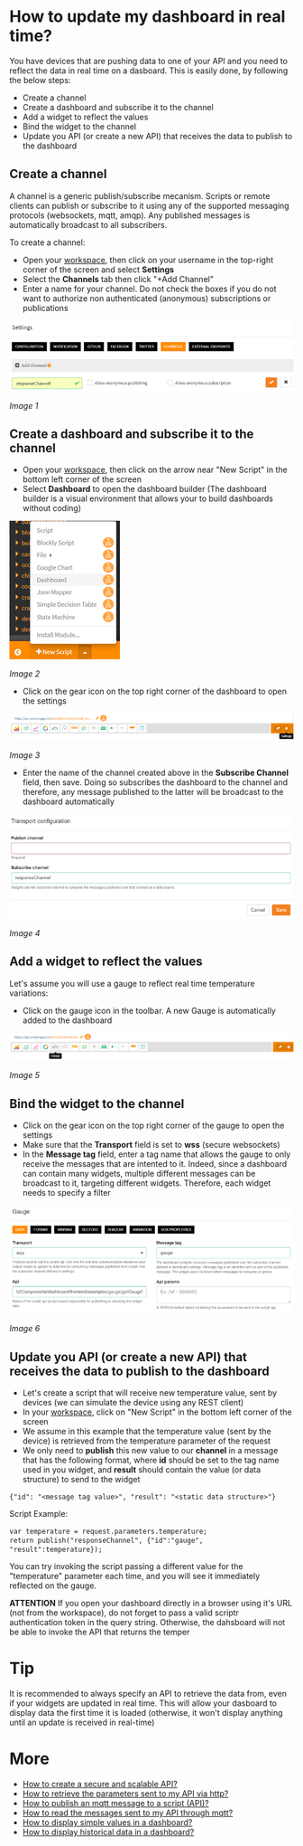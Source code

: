 # How to update my dashboard in real time?

You have devices that are pushing data to one of your API and you need to reflect the data in real time on a dasboard. 
This is easily done, by following the below steps:

- Create a channel
- Create a dashboard and subscribe it to the channel
- Add a widget to reflect the values
- Bind the widget to the channel
- Update you API (or create a new API) that receives the data to publish to the dashboard

## Create a channel

A channel is a generic publish/subscribe mecanism. Scripts or remote clients can publish or subscribe to it using any of the supported messaging protocols (websockets, mqtt, amqp). Any published messages is automatically broadcast to all subscribers.

To create a channel:

- Open your [workspace](https://www.scriptr.io/workspace), then click on your username in the top-right corner of the screen and select **Settings**
- Select the **Channels** tab then click "+Add Channel"
- Enter a name for your channel. Do not check the boxes if you do not want to authorize non authenticated (anonymous) subscriptions or publications

![Create Channel](../publish_subscribe/images/create_secure_channel.png)

*Image 1*

## Create a dashboard and subscribe it to the channel

- Open your [workspace](https://www.scriptr.io/workspace), then click on the arrow near "New Script" in the bottom left corner of the screen
- Select **Dashboard** to open the dashboard builder (The dashboard builder is a visual environment that allows your to build dashboards without coding)

![Open Dashboard Builder](./images/open_dashboard.png)

*Image 2*

- Click on the gear icon on the top right corner of the dashboard to open the settings

![Dashboard Settings](./images/dashboard_settings.png)

*Image 3*

- Enter the name of the channel created above in the **Subscribe Channel** field, then save. Doing so subscribes the dashboard to the channel and therefore, any message published to the latter will be broadcast to the dashboard automatically

![Dashboard Transport](./images/dashboard_transport.png)

*Image 4*

## Add a widget to reflect the values

Let's assume you will use a gauge to reflect real time temperature variations:

- Click on the gauge icon in the toolbar. A new Gauge is automatically added to the dashboard

![New gauge](./images/add_gauge.png)

*Image 5*

## Bind the widget to the channel

- Click on the gear icon on the top right corner of the gauge to open the settings
- Make sure that the **Transport** field is set to **wss** (secure websockets)
- In the **Message tag** field, enter a tag name that allows the gauge to only receive the messages that are intented to it. Indeed, since a dashboard can contain many widgets, multiple different messages can be broadcast to it, targeting different widgets. Therefore, each widget needs to specify a filter

![Bind to channe](./images/gauge_settings.png)

*Image 6*

## Update you API (or create a new API) that receives the data to publish to the dashboard

- Let's create a script that will receive new temperature value, sent by devices (we can simulate the device using any REST client)
- In your [workspace](https://www.scriptr.io/workspace), click on "New Script" in the bottom left corner of the screen
- We assume in this example that the temperature value (sent by the device) is retrieved from the temperature parameter of the request
- We only need to **publish** this new value to our **channel** in a message that has the following format, where **id** should be set to the tag name used in you widget, and **result** should contain the value (or data structure) to send to the widget
```
{"id": "<message tag value>", "result": "<static data structure>"}
```

Script Example:
```
var temperature = request.parameters.temperature;
return publish("responseChannel", {"id":"gauge", "result":temperature});
```

You can try invoking the script passing a different value for the "temperature" parameter each time, and you will see it immediately reflected on the gauge.

**ATTENTION** If you open your dashboard directly in a browser using it's URL (not from the workspace), do not forget to pass a valid scriptr authentication token in the query string. Otherwise, the dahsboard will not be able to invoke the API that returns the temper

# Tip
It is recommended to always specify an API to retrieve the data from, even if your widgets are updated in real time. This will allow your dasboard to display data the first time it is loaded (otherwise, it won't display anything until an update is received in real-time)  

# More

- [How to create a secure and scalable API?](../api/create_api.md)
- [How to retrieve the parameters sent to my API via http?](../api/read_http_request_parameters.md)
- [How to publish an mqtt message to a script (API)?](https://github.com/scriptrdotio/howto/blob/master/api/publish_mqtt_msgs_to_script.md)
- [How to read the messages sent to my API through mqtt?](https://github.com/scriptrdotio/howto/blob/master/api/read_mqtt_messages.md)
- [How to display simple values in a dashboard?](../ui/create_dashboard.md)
- [How to display historical data in a dashboard?](../ui/create_dashboard_historical.md)
